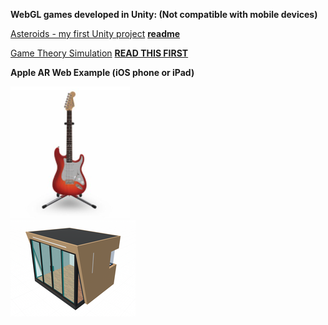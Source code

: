 <!--[GitHub Oren Nelson](https://github.com/nohren) -->

<!--[LinkedIn](https://www.linkedin.com/in/oren-nelson) -->


**WebGL games developed in Unity: (Not compatible with mobile devices)**

[Asteroids - my first Unity project](https://nohren.github.io/Interstellar-Asteroids-2D/) **[readme](https://github.com/nohren/Interstellar-Asteroids-2D)**

[Game Theory Simulation](https://nohren.github.io/MiniMax-Tree-AI-simulation/) **[READ THIS FIRST](https://github.com/nohren/MiniMax-Tree-AI-simulation/blob/master/README.md)**

**Apple AR Web Example (iOS phone or iPad)**
<div>
    <a href="https://github.com/nohren/my-portfolio/raw/master/_includes/models/fender_stratocaster.usdz" rel="ar">
        <img src="https://github.com/nohren/my-portfolio/raw/master/_includes/models/fender_pic.png">
    </a>
</div>
<div>
    <a href="https://github.com/nohren/my-portfolio/raw/master/_includes/models/backyard_gems.usdz" rel="ar">
        <img src="https://github.com/nohren/my-portfolio/raw/master/_includes/models/backyard_gem_image.png">
    </a>
</div>

